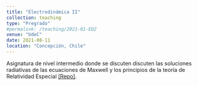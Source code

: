 ```yaml
---
title: "Electrodinámica II"
collection: teaching
type: "Pregrado"
#permalink: /teaching/2021-01-ED2
venue: "UdeC"
date: 2021-08-11
location: "Concepción, Chile"
---
```


 Asignatura de nivel intermedio donde se discuten discuten las soluciones radiativas de las ecuaciones de Maxwell y los principios de la teoría de Relatividad Especial [[Repo]](https://github.com/gfrubi/electrodinamica).
